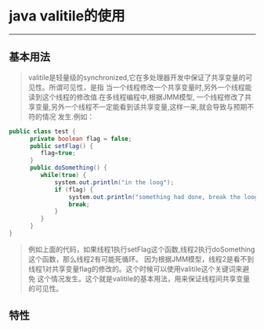 # java valitile的使用

---

## 基本用法
 > valitile是轻量级的synchronized,它在多处理器开发中保证了共享变量的可见性。所谓可见性，是指
   当一个线程修改一个共享变量时,另外一个线程能读到这个线程的修改值.在多线程编程中,根据JMM模型,
   一个线程修改了共享变量,另外一个线程不一定能看到该共享变量,这样一来,就会导致与预期不符的情况
   发生.例如：
   ```java
   public class test {   
         private boolean flag = false;  
         public setFlag() {  
            flag=true;  
         }  
         public doSomething() {
            while(true) {
                system.out.println("in the loog");
                if (flag) {
                    system.out.println("something had done, break the loog");
                    break;
                }
            }
         }
   }
   ```
 > 例如上面的代码，如果线程1执行setFlag这个函数,线程2执行doSomething这个函数，那么线程2有可能死循环。
   因为根据JMM模型，线程2是看不到线程1对共享变量flag的修改的。这个时候可以使用valitile这个关键词来避免
   这个情况发生。这个就是valitile的基本用法，用来保证线程间共享变量的可见性。 
   
## 特性
    